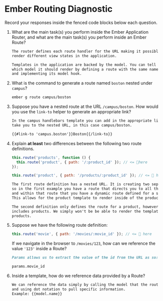 # Ember Routing Diagnostic

Record your responses inside the fenced code blocks below each question.

1.  What are the main task(s) you perform inside the Ember Application Router,
    and what are the main task(s) you perform inside an Ember Route?

    ```md
    The router defines each route handler for the URL making it possible to
    render different view states in the application.

    Templates in the application are backed by the model. You can tell a template
    which model it should render by defining a route with the same name as the template,
    and implementing its model hook.
    ```

1.  What is the command to generate a route named `boston` nested under
    `campus`?

    ```md
    ember g route campus/boston
    ```

1.  Suppose you have a nested route at the URL `/campus/boston`. How would you
    use the `link-to` helper to generate an appropriate link?

    ```md
    In the campus handlebars template you can add in the appropriate link that will
    take you to the nested URL, in this case campus/boston.

    {{#link-to 'campus.boston'}}Boston{{/link-to}}

    ```

1.  Explain **at least** two differences between the following two route
    definitions.

    ```js
    this.route('products', function () {
      this.route('product', { path: '/:product_id' }); // <= 👀here
    });

    this.route('product', { path: '/products/:product_id' }); // <= 👀 here
    ```

    ```md
    The first route definition has a nested URL. It is creating two separate URLs,
    so in the first example you have a route that directs you to all the products
    and within that route that you have a dynamic route defined for a single product.
    This allows for the product template to render inside of the products template.

    The second definition only defines the route for a product, however, its path
    includes products. We simply won't be be able to render the template within
    products.  
    ```

1.  Suppose we have the following route definition:

    ```js
    this.route('movie', { path: '/movies/:movie_id' }); // <= 👀 here
    ```

    If we navigate in the browser to `/movies/123`, how can we reference the
    value `'123'` inside a Route?

    ```md
    Params allows us to extract the value of the id from the URL as so:

    params.movie_id
    ```

1.  Inside a template, how do we reference data provided by a Route?

    ```md
    We can reference the data simply by calling the model that the route contains
    and using dot notation to pull specific information.
    Example: {{model.name}}
    ```
